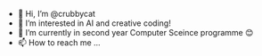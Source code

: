 - 👋 Hi, I’m @crubbycat
- 👀 I’m interested in AI and creative coding!
- 🌱 I’m currently in second year Computer Sceince programme 😊
- 📫 How to reach me ...

<!---
crunchycat/crunchycat is a ✨ special ✨ repository because its `README.md` (this file) appears on your GitHub profile.
You can click the Preview link to take a look at your changes.
--->
